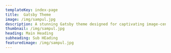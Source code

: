 ```yaml
---
templateKey: index-page
title:  Gatsby Theme 
image: /img/sampul.jpg
description: A stunning Gatsby theme designed for captivating image-centric websites, perfect for photographers, portfolios, and blogs.
thumbnail: /img/sampul.jpg
heading: Main Heading
subheading: Sub HEading
featuredimage: /img/sampul.jpg
---
```

